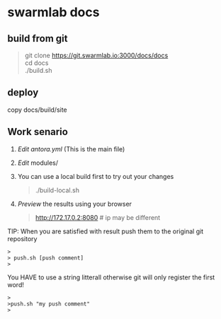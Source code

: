 # swarmlab docs
  
## build from git

> git clone https://git.swarmlab.io:3000/docs/docs  
> cd docs  
> ./build.sh  
>
>

## deploy

copy docs/build/site

## Work senario

1. *Edit antora.yml* (This is the main file)

2. *Edit* modules/

3. You can use a local build first to try out your changes

    >
    > ./build-local.sh
    >

4. *Preview* the results using your browser 

    >
    > http://172.17.0.2:8080 # ip may be different
    >

TIP: When you are satisfied with result push them to the original git repository

    >
    > push.sh [push comment]
    >
    
You HAVE to use a string litterall otherwise git will only register the first word!
    
    >
    >push.sh "my push comment"
    >
